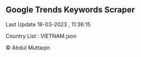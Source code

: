 

## Google Trends Keywords Scraper 
 
Last Update 18-03-2023 , 11:36:15

Country List :
VIETNAM.json



© Abdul Muttaqin 
